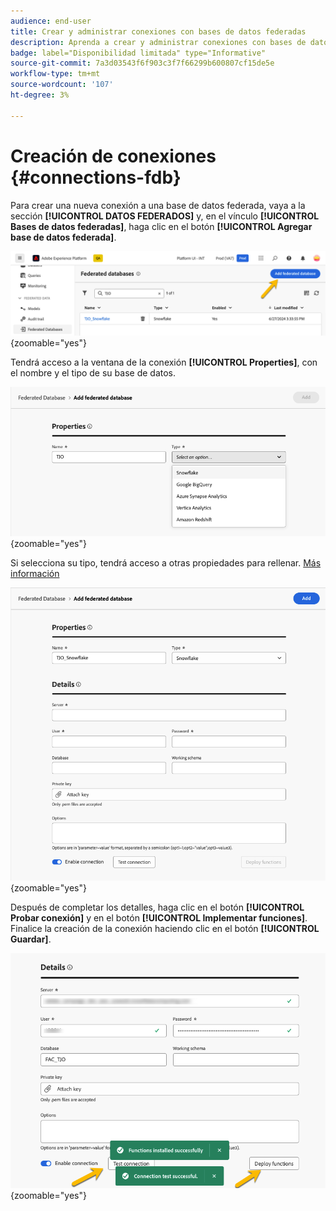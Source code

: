 ```yaml
---
audience: end-user
title: Crear y administrar conexiones con bases de datos federadas
description: Aprenda a crear y administrar conexiones con bases de datos federadas
badge: label="Disponibilidad limitada" type="Informative"
source-git-commit: 7a3d03543f6f903c3f7f66299b600807cf15de5e
workflow-type: tm+mt
source-wordcount: '107'
ht-degree: 3%

---
```


# Creación de conexiones {#connections-fdb}

Para crear una nueva conexión a una base de datos federada, vaya a la sección **[!UICONTROL DATOS FEDERADOS]** y, en el vínculo **[!UICONTROL Bases de datos federadas]**, haga clic en el botón **[!UICONTROL Agregar base de datos federada]**.

![](assets/connections_list.png){zoomable="yes"}

Tendrá acceso a la ventana de la conexión **[!UICONTROL Properties]**, con el nombre y el tipo de su base de datos.

![](assets/connections_name.png){zoomable="yes"}

Si selecciona su tipo, tendrá acceso a otras propiedades para rellenar. [Más información](federated-db.md)

![](assets/connections_details.png){zoomable="yes"}

Después de completar los detalles, haga clic en el botón **[!UICONTROL Probar conexión]** y en el botón **[!UICONTROL Implementar funciones]**.
Finalice la creación de la conexión haciendo clic en el botón **[!UICONTROL Guardar]**.

![](assets/connections_testdeploy.png){zoomable="yes"}
